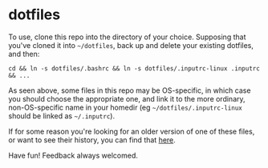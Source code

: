 # dotfiles

To use, clone this repo into the directory of your choice. Supposing that you've cloned it into `~/dotfiles`, back up and delete your existing dotfiles, and then:

```
cd && ln -s dotfiles/.bashrc && ln -s dotfiles/.inputrc-linux .inputrc && ...
```

As seen above, some files in this repo may be OS-specific, in which case you should choose the appropriate one, and link it to the more ordinary, non-OS-specific name in your homedir (eg `~/dotfiles/.inputrc-linux` should be linked as `~/.inputrc`).

If for some reason you're looking for an older version of one of these files, or want to see their history, you can find that [here](https://github.com/eggsyntax/dotfiles-old).

Have fun! Feedback always welcomed.

